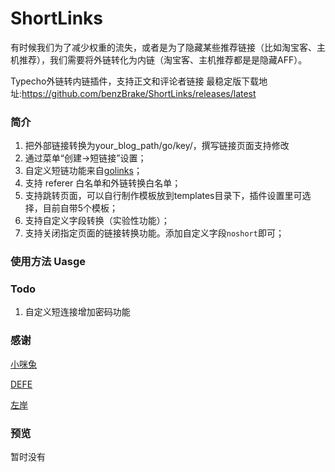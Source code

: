 # ShortLinks
有时候我们为了减少权重的流失，或者是为了隐藏某些推荐链接（比如淘宝客、主机推荐），我们需要将外链转化为内链（淘宝客、主机推荐都是是隐藏AFF）。

Typecho外链转内链插件，支持正文和评论者链接
最稳定版下载地址:https://github.com/benzBrake/ShortLinks/releases/latest
### 简介
1. 把外部链接转换为your_blog_path/go/key/，撰写链接页面支持修改
2. 通过菜单“创建->短链接”设置；
3. 自定义短链功能来自[golinks](http://defe.me/prg/429.html "golinks")；
4. 支持 referer 白名单和外链转换白名单；
5. 支持跳转页面，可以自行制作模板放到templates目录下，插件设置里可选择，目前自带5个模板；
6. 支持自定义字段转换（实验性功能）；
7. 支持关闭指定页面的链接转换功能。添加自定义字段`noshort`即可；

### 使用方法 Uasge
### Todo

1. 自定义短连接增加密码功能

### 感谢
[小咪兔](http://forum.typecho.org/viewtopic.php?t=5576 "小咪兔")

[DEFE](http://defe.me/prg/429.html "golinks")

[左岸](https://www.zrahh.com/archives/451.html "左岸")

### 预览
暂时没有
